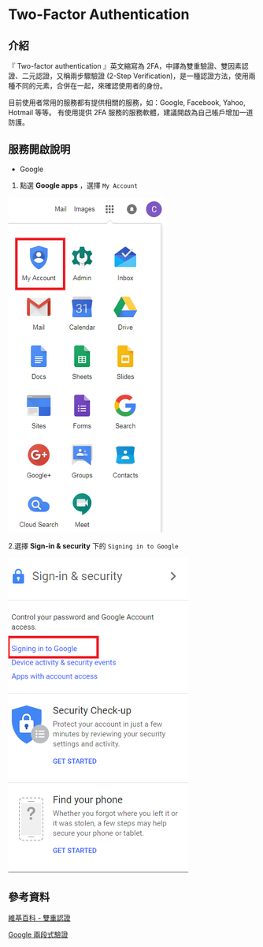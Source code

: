 # Two-Factor Authentication

## 介紹

『 Two-factor authentication 』英文縮寫為 2FA，中譯為雙重驗證、雙因素認證、二元認證，又稱兩步驟驗證 (2-Step Verification)，是一種認證方法，使用兩種不同的元素，合併在一起，來確認使用者的身份。

目前使用者常用的服務都有提供相關的服務，如：Google, Facebook, Yahoo, Hotmail 等等。
有使用提供 2FA 服務的服務軟體，建議開啟為自己帳戶增加一道防護。

## 服務開啟說明

- Google

1. 點選 **Google apps** ，選擇 `My Account`

![My Account](/computer/images/2fa001.PNG)

2.選擇 **Sign-in & security** 下的 `Signing in to Google`

![](/computer/images/2fa002.PNG)

## 參考資料

[維基百科 - 雙重認證](https://zh.wikipedia.org/wiki/%E9%9B%99%E9%87%8D%E8%AA%8D%E8%AD%89)

[Google 兩段式驗證](https://www.google.com/intl/zh-tw/landing/2step/#tab=why-you-need-it)
